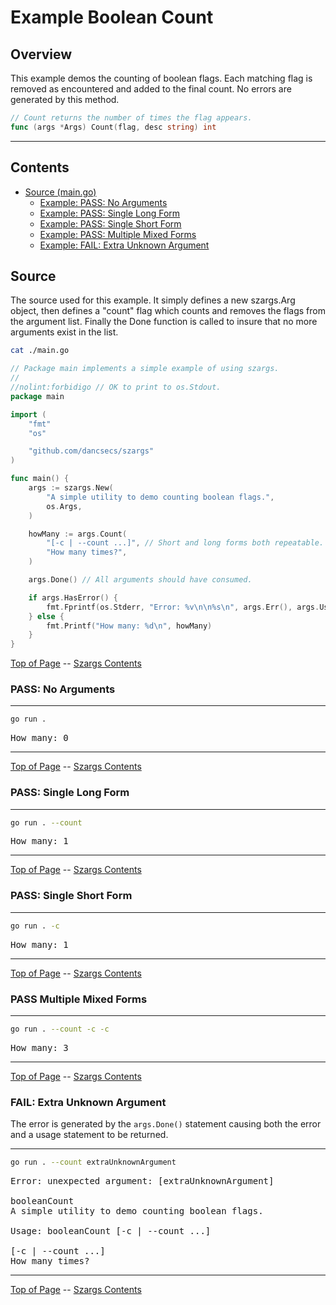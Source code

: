 <!--- gotomd::Auto:: See github.com/dancsecs/gotomd **DO NOT MODIFY** -->

<!---
   Szerszam argument library: szargs.
   Copyright (C) 2024  Leslie Dancsecs

   This program is free software: you can redistribute it and/or modify
   it under the terms of the GNU General Public License as published by
   the Free Software Foundation, either version 3 of the License, or
   (at your option) any later version.

   This program is distributed in the hope that it will be useful,
   but WITHOUT ANY WARRANTY; without even the implied warranty of
   MERCHANTABILITY or FITNESS FOR A PARTICULAR PURPOSE.  See the
   GNU General Public License for more details.

   You should have received a copy of the GNU General Public License
   along with this program.  If not, see <https://www.gnu.org/licenses/>.
-->

# Example Boolean Count


## Overview

This example demos the counting of boolean flags.  Each matching flag is
removed as encountered and added to the final count.  No errors are generated
by this method.

<!--- gotomd::Bgn::dcln::./../../Args.Count -->
```go
// Count returns the number of times the flag appears.
func (args *Args) Count(flag, desc string) int
```
<!--- gotomd::End::dcln::./../../Args.Count -->

---

## Contents

- [Source (main.go)](#source)
    - [Example: PASS: No Arguments](#pass-no-arguments)
    - [Example: PASS: Single Long Form](#pass-single-long-form)
    - [Example: PASS: Single Short Form](#pass-single-short-form)
    - [Example: PASS: Multiple Mixed Forms](#pass-multiple-mixed-forms)
    - [Example: FAIL: Extra Unknown Argument](#fail-extra-unknown-argument)


## Source

The source used for this example.  It simply defines a new szargs.Arg object,
then defines a "count" flag which counts and removes the flags from the
argument list.  Finally the Done function is called to insure that no more
arguments exist in the list.

<!--- gotomd::Bgn::file::./main.go -->
```bash
cat ./main.go
```

```go
// Package main implements a simple example of using szargs.
//
//nolint:forbidigo // OK to print to os.Stdout.
package main

import (
    "fmt"
    "os"

    "github.com/dancsecs/szargs"
)

func main() {
    args := szargs.New(
        "A simple utility to demo counting boolean flags.",
        os.Args,
    )

    howMany := args.Count(
        "[-c | --count ...]", // Short and long forms both repeatable.
        "How many times?",
    )

    args.Done() // All arguments should have consumed.

    if args.HasError() {
        fmt.Fprintf(os.Stderr, "Error: %v\n\n%s\n", args.Err(), args.Usage())
    } else {
        fmt.Printf("How many: %d\n", howMany)
    }
}
```
<!--- gotomd::End::file::./main.go -->

[Top of Page](#example-boolean-count) --
[Szargs Contents](../../README.md#contents)

### PASS: No Arguments

<!--- gotomd::Bgn::run::./. -->
---
```bash
go run .
```

<pre>
How many: 0
</pre>
---
<!--- gotomd::End::run::./. -->

[Top of Page](#example-boolean-count) --
[Szargs Contents](../../README.md#contents)

### PASS: Single Long Form

<!--- gotomd::Bgn::run::./. --count -->
---
```bash
go run . --count
```

<pre>
How many: 1
</pre>
---
<!--- gotomd::End::run::./. --count -->

[Top of Page](#example-boolean-count) --
[Szargs Contents](../../README.md#contents)

### PASS: Single Short Form

<!--- gotomd::Bgn::run::./. -c -->
---
```bash
go run . -c
```

<pre>
How many: 1
</pre>
---
<!--- gotomd::End::run::./. -c -->

[Top of Page](#example-boolean-count) --
[Szargs Contents](../../README.md#contents)

### PASS Multiple Mixed Forms

<!--- gotomd::Bgn::run::./. --count -c -c -->
---
```bash
go run . --count -c -c
```

<pre>
How many: 3
</pre>
---
<!--- gotomd::End::run::./. --count -c -c -->

[Top of Page](#example-boolean-count) --
[Szargs Contents](../../README.md#contents)

### FAIL: Extra Unknown Argument

The error is generated by the ```args.Done()``` statement causing both the
error and a usage statement to be returned.

<!--- gotomd::Bgn::run::./. --count extraUnknownArgument -->
---
```bash
go run . --count extraUnknownArgument
```

<pre>
Error: unexpected argument: [extraUnknownArgument]

booleanCount
A simple utility to demo counting boolean flags.

Usage: booleanCount [-c | --count ...]

[-c | --count ...]
How many times?
</pre>
---
<!--- gotomd::End::run::./. --count extraUnknownArgument -->

[Top of Page](#example-boolean-count) --
[Szargs Contents](../../README.md#contents)
